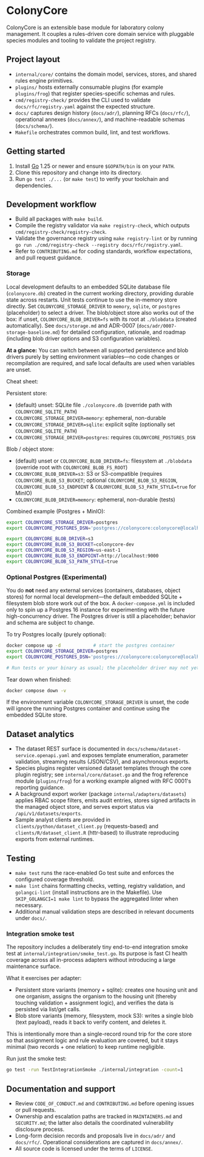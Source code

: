 # ColonyCore

ColonyCore is an extensible base module for laboratory colony management. It couples a rules-driven core domain service with pluggable species modules and tooling to validate the project registry.

## Project layout
- `internal/core/` contains the domain model, services, stores, and shared rules engine primitives.
- `plugins/` hosts externally consumable plugins (for example `plugins/frog`) that register species-specific schemas and rules.
- `cmd/registry-check/` provides the CLI used to validate `docs/rfc/registry.yaml` against the expected structure.
- `docs/` captures design history (`docs/adr/`), planning RFCs (`docs/rfc/`), operational annexes (`docs/annex/`), and machine-readable schemas (`docs/schema/`).
- `Makefile` orchestrates common build, lint, and test workflows.

## Getting started
1. Install [Go](https://go.dev/dl/) 1.25 or newer and ensure `$GOPATH/bin` is on your `PATH`.
2. Clone this repository and change into its directory.
3. Run `go test ./...` (or `make test`) to verify your toolchain and dependencies.

## Development workflow
- Build all packages with `make build`.
- Compile the registry validator via `make registry-check`, which outputs `cmd/registry-check/registry-check`.
- Validate the governance registry using `make registry-lint` or by running `go run ./cmd/registry-check --registry docs/rfc/registry.yaml`.
- Refer to `CONTRIBUTING.md` for coding standards, workflow expectations, and pull request guidance.

### Storage

Local development defaults to an embedded SQLite database file (`colonycore.db`) created in the current working directory, providing durable state across restarts. Unit tests continue to use the in-memory store directly. Set `COLONYCORE_STORAGE_DRIVER` to `memory`, `sqlite`, or `postgres` (placeholder) to select a driver. The blob/object store also works out of the box: if unset, `COLONYCORE_BLOB_DRIVER=fs` with its root at `./blobdata` (created automatically). See `docs/storage.md` and ADR-0007 (`docs/adr/0007-storage-baseline.md`) for detailed configuration, rationale, and roadmap (including blob driver options and S3 configuration variables).

**At a glance:** You can switch between all supported persistence and blob drivers purely by setting environment variables—no code changes or recompilation are required, and safe local defaults are used when variables are unset.

Cheat sheet:

Persistent store:
* (default) unset: SQLite file `./colonycore.db` (override path with `COLONYCORE_SQLITE_PATH`)
* `COLONYCORE_STORAGE_DRIVER=memory`: ephemeral, non-durable
* `COLONYCORE_STORAGE_DRIVER=sqlite`: explicit sqlite (optionally set `COLONYCORE_SQLITE_PATH`)
* `COLONYCORE_STORAGE_DRIVER=postgres`: requires `COLONYCORE_POSTGRES_DSN`

Blob / object store:
* (default) unset or `COLONYCORE_BLOB_DRIVER=fs`: filesystem at `./blobdata` (override root with `COLONYCORE_BLOB_FS_ROOT`)
* `COLONYCORE_BLOB_DRIVER=s3`: S3 or S3-compatible (requires `COLONYCORE_BLOB_S3_BUCKET`; optional `COLONYCORE_BLOB_S3_REGION`, `COLONYCORE_BLOB_S3_ENDPOINT` & `COLONYCORE_BLOB_S3_PATH_STYLE=true` for MinIO)
* `COLONYCORE_BLOB_DRIVER=memory`: ephemeral, non-durable (tests)

Combined example (Postgres + MinIO):

```bash
export COLONYCORE_STORAGE_DRIVER=postgres
export COLONYCORE_POSTGRES_DSN='postgres://colonycore:colonycore@localhost:5432/colonycore?sslmode=disable'

export COLONYCORE_BLOB_DRIVER=s3
export COLONYCORE_BLOB_S3_BUCKET=colonycore-dev
export COLONYCORE_BLOB_S3_REGION=us-east-1
export COLONYCORE_BLOB_S3_ENDPOINT=http://localhost:9000
export COLONYCORE_BLOB_S3_PATH_STYLE=true
```

### Optional Postgres (Experimental)

You do **not** need any external services (containers, databases, object stores) for normal local development—the default embedded SQLite + filesystem blob store work out of the box. A `docker-compose.yml` is included only to spin up a Postgres 16 instance for experimenting with the future high-concurrency driver. The Postgres driver is still a placeholder; behavior and schema are subject to change.

To try Postgres locally (purely optional):

```bash
docker compose up -d            # start the postgres container
export COLONYCORE_STORAGE_DRIVER=postgres
export COLONYCORE_POSTGRES_DSN='postgres://colonycore:colonycore@localhost:5432/colonycore?sslmode=disable'

# Run tests or your binary as usual; the placeholder driver may not yet implement all features.
```

Tear down when finished:

```bash
docker compose down -v
```

If the environment variable `COLONYCORE_STORAGE_DRIVER` is unset, the code will ignore the running Postgres container and continue using the embedded SQLite store.

## Dataset analytics
- The dataset REST surface is documented in `docs/schema/dataset-service.openapi.yaml` and exposes
  template enumeration, parameter validation, streaming results (JSON/CSV), and asynchronous exports.
- Species plugins register versioned dataset templates through the core plugin registry; see
  `internal/core/dataset.go` and the frog reference module (`plugins/frog`) for a working example aligned
  with RFC 0001's reporting guidance.
- A background export worker (package `internal/adapters/datasets`) applies RBAC scope filters, emits audit entries,
  stores signed artifacts in the managed object store, and serves export status via `/api/v1/datasets/exports`.
- Sample analyst clients are provided in `clients/python/dataset_client.py` (requests-based) and
  `clients/R/dataset_client.R` (httr-based) to illustrate reproducing exports from external runtimes.

## Testing
- `make test` runs the race-enabled Go test suite and enforces the configured coverage threshold.
- `make lint` chains formatting checks, vetting, registry validation, and `golangci-lint` (install instructions are in the Makefile). Use `SKIP_GOLANGCI=1 make lint` to bypass the aggregated linter when necessary.
- Additional manual validation steps are described in relevant documents under `docs/`.

### Integration smoke test
The repository includes a deliberately tiny end-to-end integration smoke test at `internal/integration/smoke_test.go`. Its purpose is fast CI health coverage across all in-process adapters without introducing a large maintenance surface.

What it exercises per adapter:
* Persistent store variants (memory + sqlite): creates one housing unit and one organism, assigns the organism to the housing unit (thereby touching validation + assignment logic), and verifies the data is persisted via list/get calls.
* Blob store variants (memory, filesystem, mock S3): writes a single blob (text payload), reads it back to verify content, and deletes it.

This is intentionally more than a single-record round trip for the core store so that assignment logic and rule evaluation are covered, but it stays minimal (two records + one relation) to keep runtime negligible.

Run just the smoke test:
```bash
go test -run TestIntegrationSmoke ./internal/integration -count=1
```

## Documentation and support
- Review `CODE_OF_CONDUCT.md` and `CONTRIBUTING.md` before opening issues or pull requests.
- Ownership and escalation paths are tracked in `MAINTAINERS.md` and `SECURITY.md`; the latter also details the coordinated vulnerability disclosure process.
- Long-form decision records and proposals live in `docs/adr/` and `docs/rfc/`. Operational considerations are captured in `docs/annex/`.
- All source code is licensed under the terms of `LICENSE`.
